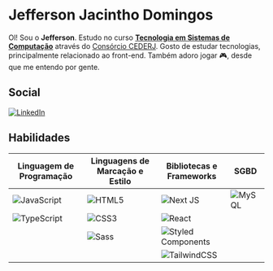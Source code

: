 # Jefferson Jacintho Domingos
Ol! Sou o **Jefferson**. Estudo no curso [**Tecnologia em
Sistemas de Computação**](https://www.cecierj.edu.br/consorcio-cederj/cursos/tecnologia-em-sistemas-de-computacao/) através do [Consórcio CEDERJ](https://www.cecierj.edu.br/consorcio-cederj/). Gosto de estudar tecnologias, principalmente relacionado ao front-end. Também adoro jogar :video_game:, desde que me entendo por gente.

## Social
[![LinkedIn](https://img.shields.io/badge/LinkedIn-000?style=for-the-badge&logo=linkedin&logoColor=0E76A8)](www.linkedin.com/in/jefferson-domingos-913830218)

## Habilidades
| Linguagem de Programação | Linguagens de Marcação e Estilo | Bibliotecas e Frameworks | SGBD |
|--- |--- |--- |---
| ![JavaScript](https://img.shields.io/badge/JavaScript-000?style=for-the-badge&logo=javascript)| ![HTML5](https://img.shields.io/badge/HTML5-000?style=for-the-badge&logo=html5) | ![Next JS](https://img.shields.io/badge/Next-black?style=for-the-badge&logo=next.js&logoColor=white) | ![MySQL](https://img.shields.io/badge/MySQL-000?style=for-the-badge&logo=mysql)||
| ![TypeScript](https://img.shields.io/badge/TypeScript-000?style=for-the-badge&logo=typescript) | ![CSS3](https://img.shields.io/badge/CSS3-000?style=for-the-badge&logo=css3&logoColor=264CE4) | ![React](https://img.shields.io/badge/React-000?style=for-the-badge&logo=react) |
||![Sass](https://img.shields.io/badge/Sass-000?style=for-the-badge&logo=sass)|![Styled Components](https://img.shields.io/badge/styled--components-000?style=for-the-badge&logo=styled-components&logoColor=white)
|||![TailwindCSS](https://img.shields.io/badge/tailwindcss-000?style=for-the-badge&logo=tailwind-css&logoColor=white)